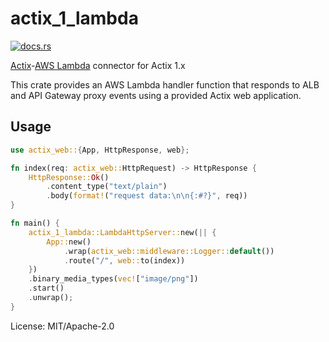 # actix_1_lambda

[<img src="https://docs.rs/actix_1_lambda/badge.svg" alt="docs.rs">](https://docs.rs/actix_1_lambda/)

[Actix]-[AWS Lambda] connector for Actix 1.x

[Actix]: https://crates.io/crates/actix-web
[AWS Lambda]: https://crates.io/crates/lambda_runtime

This crate provides an AWS Lambda handler function that responds to ALB and
API Gateway proxy events using a provided Actix web application.

## Usage

```rust
use actix_web::{App, HttpResponse, web};

fn index(req: actix_web::HttpRequest) -> HttpResponse {
    HttpResponse::Ok()
        .content_type("text/plain")
        .body(format!("request data:\n\n{:#?}", req))
}

fn main() {
    actix_1_lambda::LambdaHttpServer::new(|| {
        App::new()
            .wrap(actix_web::middleware::Logger::default())
            .route("/", web::to(index))
    })
    .binary_media_types(vec!["image/png"])
    .start()
    .unwrap();
}
```

License: MIT/Apache-2.0

